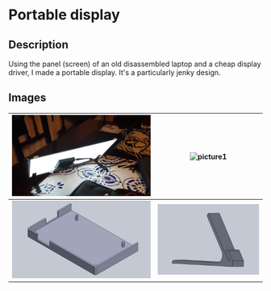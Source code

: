 # Portable display

## Description
Using the panel (screen) of an old disassembled laptop and a cheap display driver, I made a portable display. It's a particularly jenky design. 

## Images

|![picture1](images/picture1.jpg?raw=true)|![picture1](images/picture2.png?raw=true)|
|-|-|
|![view7-board](images/view7-board.png?raw=true)|![cview-feet](images/cview-feet.png?raw=true)|
